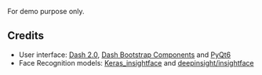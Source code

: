 

For demo purpose only.

## Credits

* User interface: [Dash 2.0](https://dash.plotly.com/), [Dash Bootstrap Components](https://dash-bootstrap-components.opensource.faculty.ai/) and [PyQt6](https://riverbankcomputing.com/software/pyqt/intro)
* Face Recognition models: [Keras_insightface](https://github.com/leondgarse/Keras_insightface) and [deepinsight/insightface](https://github.com/deepinsight/insightface)
